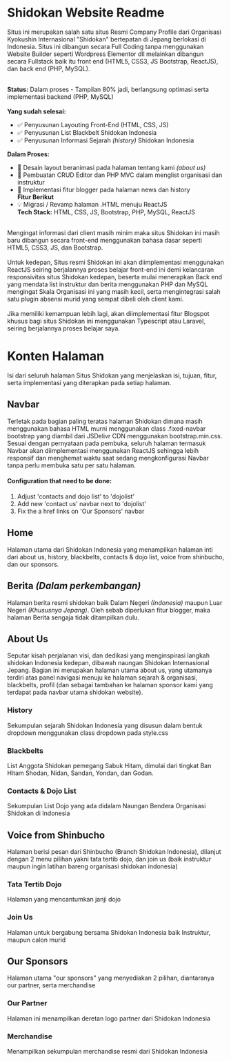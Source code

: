 # Shidokan Website Readme
Situs ini merupakan salah satu situs Resmi Company Profile dari Organisasi Kyokushin Internasional "Shidokan" bertepatan di Jepang berlokasi di Indonesia.  Situs ini dibangun secara Full Coding tanpa menggunakan Website Builder seperti Wordpress Elementor dll melainkan dibangun secara Fullstack baik itu front end (HTML5, CSS3, JS Bootstrap, ReactJS), dan back end (PHP, MySQL).<br><br>

**Status:** Dalam proses - Tampilan 80% jadi, berlangsung optimasi serta implementasi backend (PHP, MySQL)<br>
<br>
**Yang sudah selesai:**
- ✅ Penyusunan Layouting Front-End (HTML, CSS, JS)
- ✅ Penyusunan List Blackbelt Shidokan Indonesia
- ✅ Penyusunan Informasi Sejarah _(history)_ Shidokan Indonesia<br>

**Dalam Proses:**
- 🔄 Desain layout beranimasi pada halaman tentang kami _(about us)_
- 🔄 Pembuatan CRUD Editor dan PHP MVC dalam menglist organisasi dan instruktur
- 🔄 Implementasi fitur blogger pada halaman news dan history<br>
**Fitur Berikut**
- 💡 Migrasi / Revamp halaman .HTML menuju ReactJS<br>
**Tech Stack:** HTML, CSS, JS, Bootstrap, PHP, MySQL, ReactJS<br><br>

Mengingat informasi dari client masih minim maka situs Shidokan ini masih baru dibangun secara front-end menggunakan bahasa dasar seperti HTML5, CSS3, JS, dan Bootstrap.<br>
<br>
Untuk kedepan, Situs resmi Shidokan ini akan diimplementasi menggunakan ReactJS seiring berjalannya proses belajar front-end ini demi kelancaran responsivitas situs Shidokan kedepan, beserta mulai menerapkan Back end yang mendata list instruktur dan berita menggunakan PHP dan MySQL mengingat Skala Organisasi ini yang masih kecil, serta mengintegrasi salah satu plugin absensi murid yang sempat dibeli oleh client kami.<br>
<br>
Jika memiliki kemampuan lebih lagi, akan diimplementasi fitur Blogspot khusus bagi situs Shidokan ini menggunakan Typescript atau Laravel, seiring berjalannya proses belajar saya.
<br>
# Konten Halaman
Isi dari seluruh halaman Situs Shidokan yang menjelaskan isi, tujuan, fitur, serta implementasi yang diterapkan pada setiap halaman.

## Navbar
Terletak pada bagian paling teratas halaman Shidokan dimana masih menggunakan bahasa HTML murni menggunakan class .fixed-navbar bootstrap yang diambil dari JSDelivr CDN menggunakan bootstrap.min.css.  Sesuai dengan pernyataan pada pembuka, seluruh halaman termasuk Navbar akan diimplementasi menggunakan ReactJS sehingga lebih responsif dan menghemat waktu saat sedang mengkonfigurasi Navbar tanpa perlu membuka satu per satu halaman.

#### Configuration that need to be done:
1. Adjust 'contacts and dojo list' to 'dojolist'
2. Add new 'contact us' navbar next to 'dojolist'
3. Fix the a href links on 'Our Sponsors' navbar

## Home
Halaman utama dari Shidokan Indonesia yang menampilkan halaman inti dari about us, history, blackbelts, contacts & dojo list, voice from shinbucho, dan our sponsors.
## Berita _(Dalam perkembangan)_
Halaman berita resmi shidokan baik Dalam Negeri _(Indonesia)_ maupun Luar Negeri _(Khususnya Jepang)_.  Oleh sebab diperlukan fitur blogger, maka halaman Berita sengaja tidak ditampilkan dulu.
## About Us
Seputar kisah perjalanan visi, dan dedikasi yang menginspirasi langkah shidokan Indonesia kedepan, dibawah naungan Shidokan Internasional Jepang.  Bagian ini merupakan halaman utama about us, yang utamanya terdiri atas panel navigasi menuju ke halaman sejarah & organisasi, blackbelts, profil (dan sebagai tambahan ke halaman sponsor kami yang terdapat pada navbar utama shidokan website).
### History
Sekumpulan sejarah Shidokan Indonesia yang disusun dalam bentuk dropdown menggunakan class dropdown pada style.css
### Blackbelts
List Anggota Shidokan pemegang Sabuk Hitam, dimulai dari tingkat Ban Hitam Shodan, Nidan, Sandan, Yondan, dan Godan.
### Contacts & Dojo List
Sekumpulan List Dojo yang ada didalam Naungan Bendera Organisasi Shidokan di Indonesia
## Voice from Shinbucho
Halaman berisi pesan dari Shinbucho (Branch Shidokan Indonesia), dilanjut dengan 2 menu pilihan yakni tata tertib dojo, dan join us (baik instruktur maupun ingin latihan bareng organisasi shidokan indonesia)
### Tata Tertib Dojo
Halaman yang mencantumkan janji dojo
### Join Us
Halaman untuk bergabung bersama Shidokan Indonesia baik Instruktur, maupun calon murid
## Our Sponsors
Halaman utama "our sponsors" yang menyediakan 2 pilihan, diantaranya our partner, serta merchandise
### Our Partner
Halaman ini menampilkan deretan logo partner dari Shidokan Indonesia
### Merchandise
Menampilkan sekumpulan merchandise resmi dari Shidokan Indonesia




